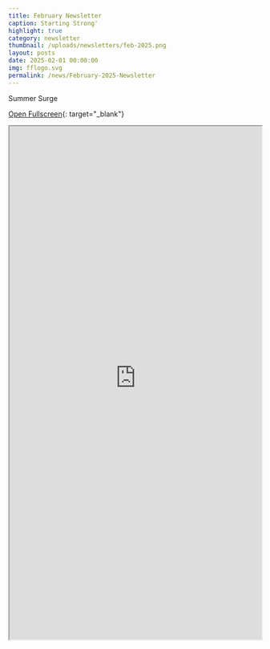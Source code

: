 ```yaml
---
title: February Newsletter
caption: Starting Strong'
highlight: true
category: newsletter
thumbnail: /uploads/newsletters/feb-2025.png
layout: posts
date: 2025-02-01 00:00:00
img: fflogo.svg
permalink: /news/February-2025-Newsletter
---
```


Summer Surge

[Open Fullscreen](https://us19.campaign-archive.com/?u=703cd11616d78536ae5d303eb&id=03e88e2479){: target="_blank"}

<iframe src="https://us19.campaign-archive.com/?u=703cd11616d78536ae5d303eb&id=03e88e2479" style="max-width: 1024px; width: 100%; margin: 0 auto; height: 1024px"></iframe>
